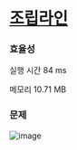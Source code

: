# [조립라인](https://softeer.ai/practice/6287)

### 효율성
실행 시간
84 ms

메모리
10.71 MB

### 문제
![image](https://github.com/Dokuny/daily-algorithm/assets/87813831/129d8bef-88c7-4559-a35a-810262a19c9e)
